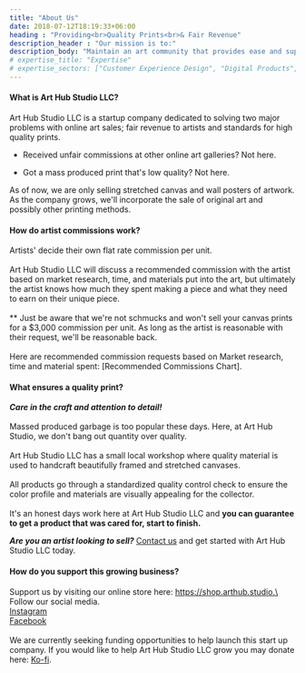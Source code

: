 ```yaml
---
title: "About Us"
date: 2018-07-12T18:19:33+06:00
heading : "Providing<br>Quality Prints<br>& Fair Revenue"
description_header : "Our mission is to:" 
description_body: "Maintain an art community that provides ease and support to artists so they may gain fair revenue, while standardizing the quality of Artist's prints to produce the same quality product for collectors with every purchase."
# expertise_title: "Expertise"
# expertise_sectors: ["Customer Experience Design", "Digital Products", "Development", "Campaign & Content", "Employer Branding", "Animation & Motion Graphics", "Packaging & Product Design", "Retail & Spacial", "Print & Editorial Design", "Concept/Text", "Information Design"]
---
```


#### What is Art Hub Studio LLC?

Art Hub Studio LLC is a startup company dedicated to solving two major problems with online art sales; fair revenue to artists and standards for high quality prints.

- Received unfair commissions at other online art galleries? Not here.

- Got a mass produced print that's low quality? Not here.

As of now, we are only selling stretched canvas and wall posters of artwork. As the company grows, we'll incorporate the sale of original art and possibly other printing methods.

#### How do artist commissions work?

Artists' decide their own flat rate commission per unit.\
\
Art Hub Studio LLC will discuss a recommended commission with the artist based on market research, time, and materials put into the art, but ultimately the artist knows how much they spent making a piece and what they need to earn on their unique piece.\
\
** Just be aware that we're not schmucks and won't sell your canvas prints for a $3,000 commission per unit. As long as the artist is reasonable with their request, we'll be reasonable back.\
\
Here are recommended commission requests based on Market research, time and material spent: [Recommended Commissions Chart].

#### What ensures a quality print?

***Care in the craft and attention to detail!***\
\
Massed produced garbage is too popular these days. Here, at Art Hub Studio, we don't bang out quantity over quality.\
\
Art Hub Studio LLC has a small local workshop where quality material is used to handcraft beautifully framed and stretched canvases.\
\
All products go through a standardized quality control check to ensure the color profile and materials are visually appealing for the collector.\
\
It's an honest days work here at Art Hub Studio LLC and **you can guarantee to get a product that was cared for, start to finish.**

***Are you an artist looking to sell?*** [Contact us](https://arthub.studio/contact) and get started with Art Hub Studio LLC today.

#### How do you support this growing business?

Support us by visiting our online store here: https://shop.arthub.studio.\
\
Follow our social media.\
[Instagram](https://www.instagram.com/art_hub_studio_llc/)\
[Facebook](https://www.facebook.com/ArtHubStudioLLC/)\
\
We are currently seeking funding opportunities to help launch this start up company. If you would like to help Art Hub Studio LLC grow you may donate here: [Ko-fi](https://ko-fi.com/arthubstudiollc).

